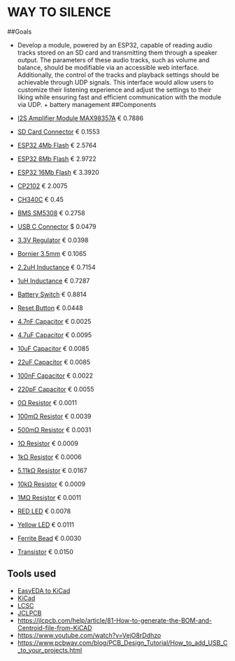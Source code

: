 # WAY TO SILENCE

##Goals
- Develop a module, powered by an ESP32, capable of reading audio tracks stored on an SD card and transmitting them through a speaker output. The parameters of these audio tracks, such as volume and balance, should be modifiable via an accessible web interface. Additionally, the control of the tracks and playback settings should be achievable through UDP signals. This interface would allow users to customize their listening experience and adjust the settings to their liking while ensuring fast and efficient communication with the module via UDP. + battery management
##Components
- [I2S Amplifier Module MAX98357A](https://www.lcsc.com/product-detail/Audio-Power-OpAmps_Analog-Devices-Inc-Maxim-Integrated-MAX98357AETE-T_C910544.html) € 0.7886

- [SD Card Connector](https://jlcpcb.com/partdetail/gswitch-GT_TF003_H018502/C5155564) € 0.1553

- [ESP32 4Mb Flash](https://www.lcsc.com/product-detail/WiFi-Modules_Espressif-Systems-ESP32-WROOM-32-N4_C82899.html) € 2.5764

- [ESP32 8Mb Flash](https://www.lcsc.com/product-detail/WiFi-Modules_Espressif-Systems-ESP32-WROOM-32-N8_C529582.html) € 2.9722

- [ESP32 16Mb Flash](https://lcsc.com/product-detail/WiFi-Modules_Espressif-Systems-ESP32-WROOM-32-N16_C529581.html) € 3.3920

- [CP2102](https://www.lcsc.com/product-detail/USB-ICs_SILICON-LABS-CP2102-GMR_C6568.html) € 2.0075

- [CH340C](https://www.lcsc.com/product-detail/USB-ICs_WCH-Jiangsu-Qin-Heng-CH340C_C84681.html) € 0.45

- [BMS SM5308](https://www.lcsc.com/product-detail/Battery-Management-ICs_HICHON-SM5308_C5345582.html) € 0.2758
- [USB C Connector](https://jlcpcb.com/partdetail/Dealon-USB_TYPE_C018/C2927038) $ 0.0479
- [3.3V Regulator](https://www.lcsc.com/product-detail/Linear-Voltage-Regulators-LDO_UMW-Youtai-Semiconductor-Co-Ltd-AMS1117-3-3_C347222.html) € 0.0398

- [Bornier 3.5mm](https://www.lcsc.com/product-detail/Screw-terminal_Ningbo-Xinlaiya-Elec-XY350V-3-5-2P_C784942.html) € 0.1065
- [2.2uH Inductance](https://www.lcsc.com/product-detail/Inductors-SMD_KOHERelec-MDA4020-2R2M_C2847469.html) € 0.7154
- [1uH Inductance](https://www.lcsc.com/product-detail/Inductors-SMD_KOHERelec-MDA4020-1R0M_C2847468.html#) € 0.7287
- [Battery Switch](https://jlcpcb.com/partdetail/XkbConnectivity-SS12D10L3/C319013) € 0.8814
- [Reset Button](https://jlcpcb.com/partdetail/Xunpu-TS_1088R02026/C455280) € 0.0448

- [4.7nF Capacitor](https://jlcpcb.com/partdetail/55004-0603B472K500NT/C53987) € 0.0025
- [4.7uF Capacitor](https://jlcpcb.com/partdetail/20375-CL10A475KO8NNNC/C19666) € 0.0095
- [10uF Capacitor](https://jlcpcb.com/partdetail/MurataElectronics-GRM188R60J106ME47D/C77041) € 0.0085	
- [22uF Capacitor](https://jlcpcb.com/partdetail/60514-CL10A226MQ8NRNC/C59461) € 0.0085
- [100nF Capacitor](https://jlcpcb.com/partdetail/Yageo-CC0603KRX7R9BB104/C14663) € 0.0022
- [220pF Capacitor](https://jlcpcb.com/partdetail/1955-CL10B221KB8NNNC/C1603) € 0.0055
- [0Ω Resistor](https://jlcpcb.com/partdetail/21903-0603WAF0000T5E/C21189) € 0.0011
- [100mΩ Resistor](https://jlcpcb.com/partdetail/112253-0603WAF100LT5E/C111027) € 0.0039
- [500mΩ Resistor](https://jlcpcb.com/partdetail/Fojan-FRL0603FR500TS/C2934253) € 0.0031
- [1Ω Resistor](https://jlcpcb.com/partdetail/25955-0603WAJ010JT5E/C25212) € 0.0009
- [1kΩ Resistor](https://jlcpcb.com/partdetail/21904-0603WAF1001T5E/C21190) € 0.0006

- [5.11kΩ Resistor](https://jlcpcb.com/partdetail/419038-TC0350B5111T5E/C425414) € 0.0167
- [10kΩ Resistor](https://jlcpcb.com/partdetail/26547-0603WAF1002T5E/C25804) € 0.0009
- [1MΩ Resistor](https://jlcpcb.com/partdetail/23662-0603WAF1004T5E/C22935) € 0.0011
- [RED LED](https://jlcpcb.com/partdetail/85432-NCD0603R1/C84263) € 0.0078
- [Yellow LED](https://jlcpcb.com/partdetail/85437-NCD0603Y1/C84268) € 0.0111
- [Ferrite Bead](https://jlcpcb.com/partdetail/373749-CBW160808U470T/C394474) € 0.0030
- [Transistor](https://jlcpcb.com/partdetail/Shikues-BC817/C475629) € 0.0150

## Tools used

- [EasyEDA to KiCad](https://wokwi.com/tools/easyeda2kicad)
- [KiCad](https://www.kicad.org/)
- [LCSC](https://www.lcsc.com/)
- [JCLPCB](https://jlcpcb.com/)
- https://jlcpcb.com/help/article/81-How-to-generate-the-BOM-and-Centroid-file-from-KiCAD
- https://www.youtube.com/watch?v=VejO8rDdhzo
- https://www.pcbway.com/blog/PCB_Design_Tutorial/How_to_add_USB_C_to_your_projects.html
